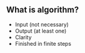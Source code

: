 ## What is algorithm?
- Input (not necessary)
- Output (at least one)
- Clarity
- Finished in finite steps

